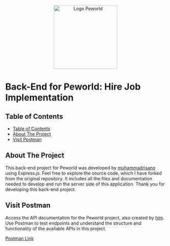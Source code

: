 <div align="center">
  <img src="./src/assets/img/header-logo.png" alt="Logo Peworld" width="200"/>
</div>

# Back-End for Peworld: Hire Job Implementation

## Table of Contents

- [Table of Contents](#table-of-contents)
- [About The Project](#about-the-project)
- [Visit Postman](#visit-postman)

## About The Project

This back-end project for Peworld was developed by [muhammadrisano](https://github.com/muhammadrisano) using Express.js. Feel free to explore the source code, which I have forked from the original repository. It includes all the files and documentation needed to develop and run the server side of this application. Thank you for developing this back-end project.

## Visit Postman

Access the API documentation for the Peworld project, also created by [him](https://github.com/muhammadrisano). Use Postman to test endpoints and understand the structure and functionality of the available APIs in this project.

[Postman Link](https://documenter.getpostman.com/view/7675329/2s9YysDhDY#d67edcdf-e1ef-468b-9877-2c3e930c82a9)
